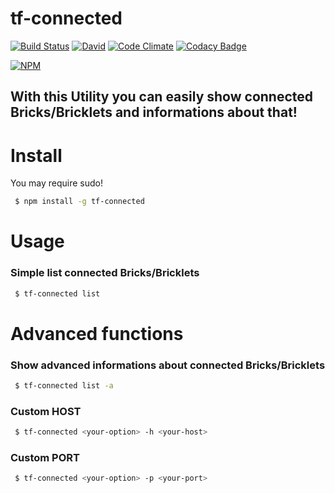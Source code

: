 # tf-connected
[![Build Status](https://travis-ci.org/fscherwi/tf-connected.svg)](https://travis-ci.org/fscherwi/tf-connected) [![David](https://david-dm.org/fscherwi/tf-connected.svg)](https://david-dm.org/fscherwi/tf-connected) [![Code Climate](https://codeclimate.com/github/fscherwi/tf-connected/badges/gpa.svg)](https://codeclimate.com/github/fscherwi/tf-connected) [![Codacy Badge](https://www.codacy.com/project/badge/7d34af447e234a57ae8b3daf348c02f5)](https://www.codacy.com/app/florian-scherwitzl/tf-connected)

[![NPM](https://nodei.co/npm/tf-connected.png)](https://npmjs.com/packages/tf-connected/)

## With this Utility you can  easily show connected Bricks/Bricklets and informations about that!
# Install
You may require sudo!

```bash
 $ npm install -g tf-connected
```

# Usage
### Simple list connected Bricks/Bricklets

```bash
 $ tf-connected list
```
# Advanced functions
### Show advanced informations about connected Bricks/Bricklets

```bash
 $ tf-connected list -a
```

### Custom HOST

```bash
 $ tf-connected <your-option> -h <your-host>
```

### Custom PORT

```bash
 $ tf-connected <your-option> -p <your-port>
```
